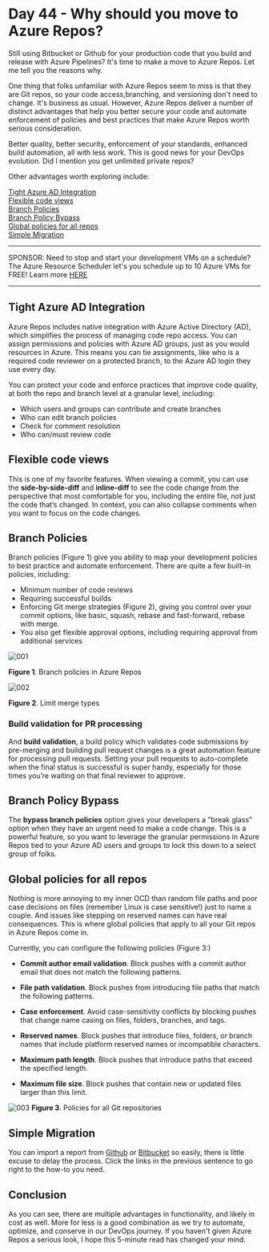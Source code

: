 # Day 44 - Why should you move to Azure Repos?

Still using Bitbucket or Github for your production code that you build and release with Azure Pipelines? It's time to make a move to Azure Repos. Let me tell you the reasons why.

One thing that folks unfamiliar with Azure Repos seem to miss is that they are Git repos, so your code access,branching, and versioning don't need to change. It's business as usual. However, Azure Repos deliver a number of distinct advantages that help you better secure your code and automate enforcement of policies and best practices that make Azure Repos worth serious consideration.

Better quality, better security, enforcement of your standards, enhanced build automation, all with less work. This is good news for your DevOps evolution. Did I mention you  get unlimited private repos?

Other advantages worth exploring include:

[Tight Azure AD Integration](#tight-azure-ad-integration) </br>
[Flexible code views](#flexible-code-views) </br>
[Branch Policies](#branch-policies) </br>
[Branch Policy Bypass](#branch-policy-bypass) </br>
[Global policies for all repos](#global-policies-for-all-repos) </br>
[Simple Migration](#simple-migration) </br>

***
SPONSOR: Need to stop and start your development VMs on a schedule? The Azure Resource Scheduler let's you schedule up to 10 Azure VMs for FREE! Learn more [HERE](https://azuremarketplace.microsoft.com/en-us/marketplace/apps/lumagatena.resourcescheduler?tab=Overview)
***

## Tight Azure AD Integration

Azure Repos includes native integration with Azure Active Directory (AD), which simplifies the process of managing code repo access. You can assign permissions and policies with Azure AD groups, just as you would resources in Azure. This means you can tie assignments, like who is a required code reviewer on a protected branch, to the Azure AD login they use every day.

You can protect your code and enforce practices that improve code quality, at both the repo and branch level at a granular level, including:

- Which users and groups can contribute and create branches
- Who can edit branch policies
- Check for comment resolution
- Who can/must review code

## Flexible code views

This is one of my favorite features. When viewing a commit, you can use the **side-by-side-diff** and **inline-diff** to see the code change from the perspective that most comfortable for you, including the entire file, not just the code that’s changed. In context, you can also collapse comments when you want to focus on the code changes.

## Branch Policies

Branch policies (Figure 1) give you ability to map your development policies to best practice and automate enforcement. There are quite a few built-in policies, including:

- Minimum number of code reviews
- Requiring successful builds
- Enforcing Git merge strategies (Figure 2), giving you control over your commit options, like basic, squash, rebase and fast-forward, rebase with merge.
- You also get flexible approval options, including requiring approval from additional services

![001](../images/day44/fig1.branch.policies.jpg)

**Figure 1**. Branch policies in Azure Repos

![002](../images/day44/fig2.limit.merge.types.jpg)

**Figure 2**. Limit merge types

### Build validation for PR processing

And **build validation**, a build policy which validates code submissions by pre-merging and building pull request changes is a great automation feature for processing pull requests. Setting your pull requests to auto-complete when the final status is successful is super handy, especially for those times you’re waiting on that final reviewer to approve.

## Branch Policy Bypass

The **bypass branch policies** option gives your developers  a "break glass” option when they have an urgent need to make a code change. This is a powerful feature, so you want to leverage the granular permissions in Azure Repos tied to your Azure AD users and groups to lock this down to a select group of folks.

## Global policies for all repos

Nothing is more annoying to my inner OCD than random file paths and poor case decisions on files (remember Linux is case sensitive!) just to name a couple. And issues like stepping on reserved names can have real consequences. This is where global policies that apply to all your Git repos in Azure Repos come in.

Currently, you can configure the following policies (Figure 3:)

- **Commit author email validation**. Block pushes with a commit author email that does not match the following patterns.

- **File path validation**. Block pushes from introducing file paths that match the following patterns.

- **Case enforcement**. Avoid case-sensitivity conflicts by blocking pushes that change name casing on files, folders, branches, and tags.

- **Reserved names**. Block pushes that introduce files, folders, or branch names that include platform reserved names or incompatible characters.

- **Maximum path length**. Block pushes that introduce paths that exceed the specified length.

- **Maximum file size**. Block pushes that contain new or updated files larger than this limit.

![003](../images/day44/fig3.global.policies.jpg)
**Figure 3**. Policies for all Git repositories

## Simple Migration

You can import a report from [Github](https://docs.microsoft.com/en-us/azure/devops/repos/git/import-git-repository?view=azure-devops) or [Bitbucket](https://devblogs.microsoft.com/premier-developer/migrating-a-repo-from-bitbucket-to-azure-devops/) so easily, there is little excuse to delay the process. Click the links in the previous sentence to go right to the how-to you need.

## Conclusion

As you can see, there are multiple advantages in functionality, and likely in cost as well. More for less is a good combination as we try to automate, optimize, and conserve in our DevOps journey. If you haven't given Azure Repos a serious look, I hope this 5-minute read has changed your mind.
